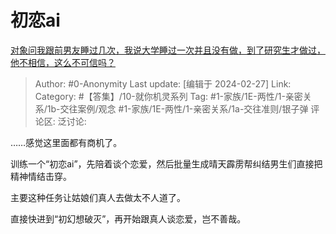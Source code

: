 # 初恋ai
[对象问我跟前男友睡过几次，我说大学睡过一次并且没有做，到了研究生才做过，他不相信，这么不可信吗？](https://www.zhihu.com/question/638468081/answer/3411371625)

> Author: #0-Anonymity
> Last update: [编辑于 2024-02-27]
> Link:
> Category: #【答集】/10-就你机灵系列 
> Tag: #1-家族/1E-两性/1-亲密关系/1b-交往案例/观念 #1-家族/1E-两性/1-亲密关系/1a-交往准则/银子弹 
> 评论区:
> 泛讨论:

……感觉这里面都有商机了。

训练一个“初恋ai”，先陪着谈个恋爱，然后批量生成晴天霹雳帮纠结男生们直接把精神情结击穿。

主要这种任务让姑娘们真人去做太不人道了。

直接快进到“初幻想破灭”，再开始跟真人谈恋爱，岂不善哉。